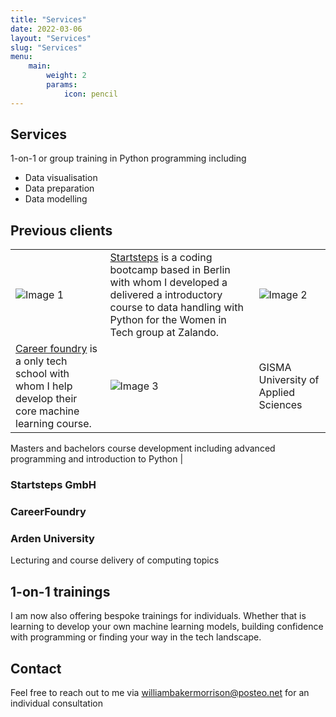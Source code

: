 ```yaml
---
title: "Services"
date: 2022-03-06
layout: "Services"
slug: "Services"
menu:
    main:
        weight: 2
        params: 
            icon: pencil
---
```


## Services

1-on-1 or group training in Python programming including

- Data visualisation
- Data preparation
- Data modelling

## Previous clients

|           |           |           |
| --------- | --------- | --------- |
| ![Image 1](https://external-content.duckduckgo.com/iu/?u=https%3A%2F%2Fwww.xing.com%2Fimagecache%2Fpublic%2Fscaled_original_image%2FeyJ1dWlkIjoiNTU5MGExZDQtY2EzZS00YTg0LWE5N2MtMWNhZGNkNmU1N2Y3IiwiYXBwX2NvbnRleHQiOiJlbnRpdHktcGFnZXMiLCJtYXhfd2lkdGgiOjMyMCwibWF4X2hlaWdodCI6MzIwfQ%3Fsignature%3Dd953ff1023c02f7d42b64b71b3e7cdfd21869d2d45b94eb88fd73334977bcc69&f=1&nofb=1&ipt=7e64398d8fb376b444b1a4d546637164ca32d3b1a58e48f78fce619bb6070f35&ipo=images) | [Startsteps](https://startsteps.org/en ) is a coding bootcamp based in Berlin with whom I developed a delivered a introductory course to data handling with Python for the Women in Tech group at Zalando.   | ![Image 2](https://external-content.duckduckgo.com/iu/?u=https%3A%2F%2Fs3.amazonaws.com%2Fbloc-global-assets%2Falmanac-assets%2Fbootcamps%2Flogos%2F000%2F002%2F613%2Foriginal%2FCareer-Foundry.png%3F1467187281&f=1&nofb=1&ipt=58e048c0aa12f42a9df5012f9fe856a6107b5e70e9752b66827f866a25d3326a&ipo=images) |
| [Career foundry](https://careerfoundry.com/) is a only tech school with whom I help develop their core machine learning course.    | ![Image 3](https://external-content.duckduckgo.com/iu/?u=https%3A%2F%2Fmbatube.com%2Fthemes%2Fmbatube%2Flogos%2F36904e5a18d83732c6891a4552569f7b1690883870.png&f=1&nofb=1&ipt=a0f5eed29fb78e51879cd690b0692c3e0d0f69d3c2fa1d9e2ef808d87ad487de&ipo=images) | GISMA University of Applied Sciences

Masters and bachelors course development including advanced programming and introduction to Python
    |

### Startsteps GmbH

### CareerFoundry

### 
### Arden University

Lecturing and course delivery of computing topics

## 1-on-1 trainings

I am now also offering bespoke trainings for individuals. Whether that is learning to develop your own machine learning models, building confidence with programming or finding your way in the tech landscape.

## Contact

Feel free to reach out to me via <williambakermorrison@posteo.net> for an individual consultation
